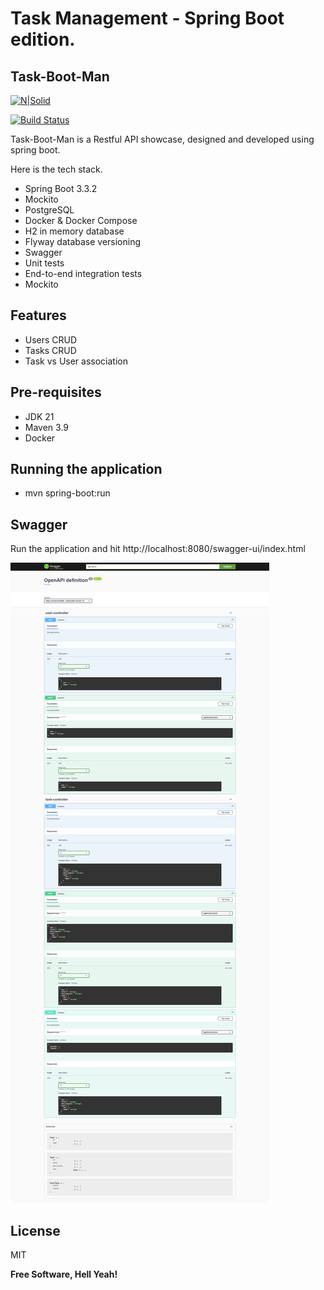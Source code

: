 # Task Management - Spring Boot edition.
## Task-Boot-Man

[![N|Solid](https://cldup.com/dTxpPi9lDf.thumb.png)](https://nodesource.com/products/nsolid)

[![Build Status](https://travis-ci.org/joemccann/dillinger.svg?branch=master)](https://travis-ci.org/joemccann/dillinger)

Task-Boot-Man is a Restful API showcase, designed and developed using spring boot. 

Here is the tech stack.

- Spring Boot 3.3.2
- Mockito
- PostgreSQL
- Docker & Docker Compose
- H2 in memory database
- Flyway database versioning
- Swagger
- Unit tests
- End-to-end integration tests
- Mockito
 
## Features

- Users CRUD
- Tasks CRUD
- Task vs User association

## Pre-requisites

- JDK 21
- Maven 3.9
- Docker

## Running the application 

- mvn spring-boot:run

## Swagger 

Run the application and hit http://localhost:8080/swagger-ui/index.html

![](screencapture-localhost-8080-swagger-ui-index-html-2024-08-10-15_26_52.png)

## License

MIT

**Free Software, Hell Yeah!**
